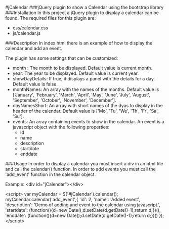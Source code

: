#jCalendar
###jQuery plugin to show a Calendar using the bootstrap library
###Installation
In this project a jQuery plugin to display a calendar can be found. The required files for this plugin are:
* css/calendar.css
* js/calendar.js

###Description
In index.html there is an example of how to display the calendar and add an event.

The plugin has some settings that can be customized:
* month : The month to be displayed. Default value is current month.
* year: The year to be displayed. Default value is current year.
* showDayDetails: If true, it displays a panel with the details for a day. Default value is false.
* monthNames: An array with the names of the months. Default value is ['January', 'February', 'March', 'April', 'May', 'June', 'July', 'August', 'September', 'October', 'November', 'December'].
* dayNamesShort: An array with short names of the dyas to display in the header of the calendar. Default value is ['Mo', 'Tu', 'We', 'Th', 'Fr', 'Sa', 'Su'].
* events: An array containing events to show in the calendar. An event is a javascript object with the following properties:
  - id
  - name
  - description
  - startdate
  - enddate

###Usage
In order to display a calendar you must insert a div in an html file and call the calendar() function. In order to add events you must call the 'add_event' function in the calendar object.

Example:
&lt;div id="jCalendar"&gt;&lt;/div&gt;

&lt;script&gt;
  var myCalendar = $('#jCalendar').calendar();
  myCalendar.calendar('add_event',{
					'id': 2,
					'name': 'Added event',
					'description': 'Demo of adding and event to the calendar using javascript.',
					'startdate': (function(){d=new Date();d.setDate(d.getDate()-1);return d;})(),
					'enddate': (function(){d=new Date();d.setDate(d.getDate()-1);return d;})()
			});
&lt;/script&gt;
